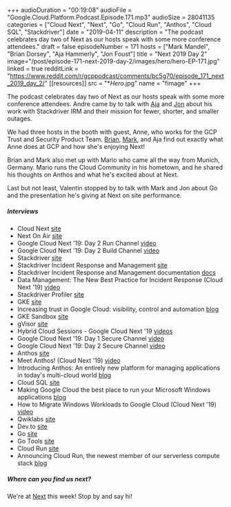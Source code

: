 +++
audioDuration = "00:19:08"
audioFile = "Google.Cloud.Platform.Podcast.Episode.171.mp3"
audioSize = 28041135
categories = ["Cloud Next", "Next", "Go", "Cloud Run", "Anthos", "Cloud SQL", "Stackdriver"]
date = "2019-04-11"
description = "The podcast celebrates day two of Next as our hosts speak with some more conference attendees."
draft = false
episodeNumber = 171
hosts = ["Mark Mandel", "Brian Dorsey", "Aja Hammerly", "Jon Foust"]
title = "Next 2019 Day 2"
image="/post/episode-171-next-2019-day-2/images/hero/hero-EP-171.jpg"
linked = true
redditLink = "https://www.reddit.com/r/gcppodcast/comments/bc5g70/episode_171_next_2019_day_2/"
[[resources]]
  src = "**Hero*.jpg"
  name = "fimage"
+++

The podcast celebrates day two of Next as our hosts speak with some more conference attendees. Andre came by to talk with [Aja](https://twitter.com/the_thagomizer) and [Jon](https://twitter.com/syntxerror1) about his work with Stackdriver IRM and their mission for fewer, shorter, and smaller outages.  

We had three hosts in the booth with guest, Anne, who works for the GCP Trust and Security Product Team. [Brian](https://twitter.com/briandorsey), [Mark](https://twitter.com/Neurotic), and Aja find out exactly what Anne does at GCP and how she's enjoying Next! 

Brian and Mark also met up with Mario who came all the way from Munich, Germany. Mario runs the Cloud Community in his hometown, and he shared his thoughts on Anthos and what he's excited about at Next.

Last but not least, Valentin stopped by to talk with Mark and Jon about Go and the presentation he's giving at Next on site performance.

<!--more-->


##### Interviews

* Cloud Next [site](https://cloud.withgoogle.com/next/sf)
* Next On Air [site](https://cloud.withgoogle.com/next/sf/next-onair)
* Google Cloud Next '19: Day 2 Run Channel [video](https://www.youtube.com/watch?v=Hf9PwOR9-hg)
* Google Cloud Next '19: Day 2 Build Channel [video](https://www.youtube.com/watch?v=H_0R9uK_qog)
* Stackdriver [site](https://cloud.google.com/stackdriver/)
* Stackdriver Incident Response and Management [site](https://cloud.google.com/incident-response/)
* Stackdriver Incident Response and Management documentation [docs](https://cloud.google.com/incident-response/docs/)
* Data Management: The New Best Practice for Incident Response (Cloud Next '19) [video](https://www.youtube.com/watch?v=VXqfbp_zE0c)
* Stackdriver Profiler [site](https://cloud.google.com/profiler/)
* GKE [site](https://cloud.google.com/kubernetes-engine/)
* Increasing trust in Google Cloud: visibility, control and automation [blog](https://cloud.google.com/blog/products/identity-security/increasing-trust-in-google-cloud-visibility-control-and-automation)
* GKE Sandbox [site](https://cloud.google.com/kubernetes-engine/sandbox/)
* gVisor [site](https://github.com/google/gvisor)
* Hybrid Cloud Sessions - Google Cloud Next '19 [videos](https://www.youtube.com/playlist?list=PLIivdWyY5sqKqrrodcI34M_0Di4B5GFIP)
* Google Cloud Next '19: Day 1 Secure Channel [video](https://www.youtube.com/watch?v=LXjH7bpay94)
* Google Cloud Next '19: Day 2 Secure Channel [video](https://www.youtube.com/watch?v=K5dBYfHaSvQ)
* Anthos [site](https://cloud.google.com/anthos/)
* Meet Anthos! (Cloud Next '19) [video](https://www.youtube.com/watch?v=zlm3scEGjXw&t=10s)
* Introducing Anthos: An entirely new platform for managing applications in today's multi-cloud world [blog](https://cloud.google.com/blog/topics/hybrid-cloud/new-platform-for-managing-applications-in-todays-multi-cloud-world)
* Cloud SQL [site](https://cloud.google.com/sql/)
* Making Google Cloud the best place to run your Microsoft Windows applications [blog](https://cloud.google.com/blog/products/gcp/making-google-cloud-the-best-place-to-run-your-microsoft-windows-applications)
* How to Migrate Windows Workloads to Google Cloud (Cloud Next '19) [video](https://www.youtube.com/watch?v=PIHqvja2Pf0)
* Qwiklabs [site](http://qwiklabs.com)
* Dev.to [site](https://dev.to)
* Go [site](https://golang.org)
* Go Tools [site](https://golang.org/doc/install)
* Cloud Run [site](https://cloud.google.com/run/)
* Announcing Cloud Run, the newest member of our serverless compute stack [blog](https://cloud.google.com/blog/products/serverless/announcing-cloud-run-the-newest-member-of-our-serverless-compute-stack)

##### Where can you find us next?

We're at [Next](https://cloud.withgoogle.com/next/sf) this week! Stop by and say hi!
